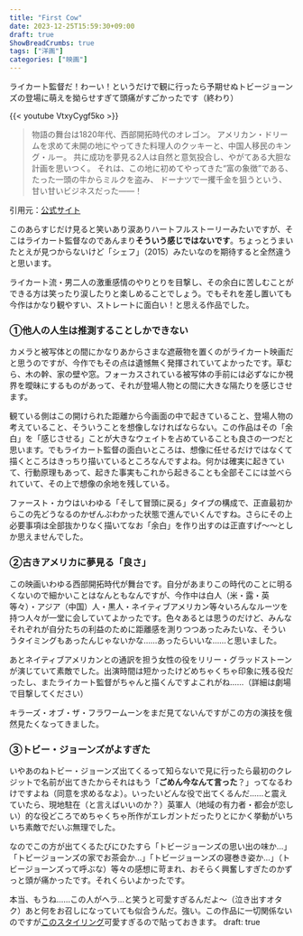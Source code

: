 ```yaml
---
title: "First Cow"
date: 2023-12-25T15:59:30+09:00
draft: true
ShowBreadCrumbs: true
tags: ["洋画"]
categories: ["映画"]
---
```


ライカート監督だ！わーい！というだけで観に行ったら予期せぬトビージョーンズの登場に萌えを拗らせすぎて頭痛がすごかったです（終わり）

{{< youtube VtxyCygf5ko >}}

>物語の舞台は1820年代、西部開拓時代のオレゴン。
アメリカン・ドリームを求めて未開の地にやってきた料理人のクッキーと、中国人移民のキング・ルー。
共に成功を夢見る2人は自然と意気投合し、やがてある大胆な計画を思いつく。
それは、この地に初めてやってきた“富の象徴”である、たった一頭の牛からミルクを盗み、
ドーナツで一攫千金を狙うという、甘い甘いビジネスだった――！

引用元：[公式サイト](http://firstcow.jp/)

このあらすじだけ見ると笑いあり涙ありハートフルストーリーみたいですが、そこはライカート監督なのであんまり**そういう感じではないです**。ちょっとうまいたとえが見つからないけど「シェフ」（2015）みたいなのを期待すると全然違うと思います。

ライカート流・男二人の激重感情のやりとりを目撃し、その余白に苦しむことができる方は笑ったり涙したりと楽しめることでしょう。でもそれを差し置いても今作はかなり観やすい、ストレートに面白い！と思える作品でした。

### ①他人の人生は推測することしかできない

カメラと被写体との間にかなりあからさまな遮蔽物を置くのがライカート映画だと思うのですが、今作でもその点は遺憾無く発揮されていてよかったです。草むら、木の幹、家の壁や窓。フォーカスされている被写体の手前には必ずなにか視界を曖昧にするものがあって、それが登場人物との間に大きな隔たりを感じさせます。

観ている側はこの開けられた距離から今画面の中で起きていること、登場人物の考えていること、そういうことを想像しなければならない。この作品はその「余白」を「感じさせる」ことが大きなウェイトを占めていることも良さの一つだと思います。でもライカート監督の面白いところは、想像に任せるだけではなくて描くところはきっちり描いているところなんですよね。何かは確実に起きていて、行動原理もあって、起きた事実もこれから起きることも全部そこには並べられていて、その上で想像の余地を残している。

ファースト・カウはいわゆる「そして冒頭に戻る」タイプの構成で、正直最初からこの先どうなるのかぜんぶわかった状態で進んでいくんですね。さらにその上必要事項は全部抜かりなく描いてなお「余白」を作り出すのは正直すげ〜〜としか思えませんでした。

### ②古きアメリカに夢見る「良さ」

この映画いわゆる西部開拓時代が舞台です。自分があまりこの時代のことに明るくないので細かいことはなんともなんですが、今作中は白人（米・露・英等々）・アジア（中国）人・黒人・ネイティブアメリカン等々いろんなルーツを持つ人々が一堂に会していてよかったです。色々あるとは思うのだけど、みんなそれぞれが自分たちの利益のために距離感を測りつつあったみたいな、そういうタイミングもあったんじゃないかな……あったらいいな……と思いました。

あとネイティブアメリカンとの通訳を担う女性の役をリリー・グラッドストーンが演じていて素敵でした。出演時間は短かったけどめちゃくちゃ印象に残る役だったし、またライカート監督がちゃんと描くんですよこれがね……（詳細は劇場で目撃してください）

キラーズ・オブ・ザ・フラワームーンをまだ見てないんですがこの方の演技を俄然見たくなってきました。

### ③トビー・ジョーンズがよすぎた

いやあのねトビー・ジョーンズ出てくるって知らないで見に行ったら最初のクレジットで名前が出てきたからそれはもう「**ごめん今なんて言った**？」ってなるわけですよね（同意を求めるなよ）。いったいどんな役で出てくるんだ……と震えていたら、現地駐在（と言えばいいのか？）英軍人（地域の有力者・都会が恋しい）的な役どころでめちゃくちゃ所作がエレガントだったりとにかく挙動がいちいち素敵でだいぶ無理でした。

なのでこの方が出てくるたびにひたすら「トビージョーンズの思い出の味か…」「トビージョーンズの家でお茶会か…」「トビージョーンズの寝巻き姿か…」（トビージョーンズって呼ぶな）等々の感想に苛まれ、おそらく興奮しすぎたのかずっと頭が痛かったです。それくらいよかったです。

本当、もうね……この人がヘラ…と笑うと可愛すぎるんだよ〜（泣き出すオタク）あと何をお召しになっていても似合うんだ。強い。この作品に一切関係ないのですが[このスタイリング](https://www.theguardian.com/tv-and-radio/2023/dec/16/toby-jones-class-character-the-detectorists-mr-bates-vs-the-post-office)可愛すぎるので貼っておきます。
draft: true
